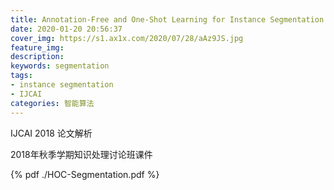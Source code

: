 ```yaml
---
title: Annotation-Free and One-Shot Learning for Instance Segmentation of Homogeneous Object Clusters
date: 2020-01-20 20:56:37
cover_img: https://s1.ax1x.com/2020/07/28/aAz9JS.jpg
feature_img:
description:
keywords: segmentation
tags: 
- instance segmentation
- IJCAI
categories: 智能算法
---
```


IJCAI 2018 论文解析

2018年秋季学期知识处理讨论班课件

{% pdf ./HOC-Segmentation.pdf %} 
